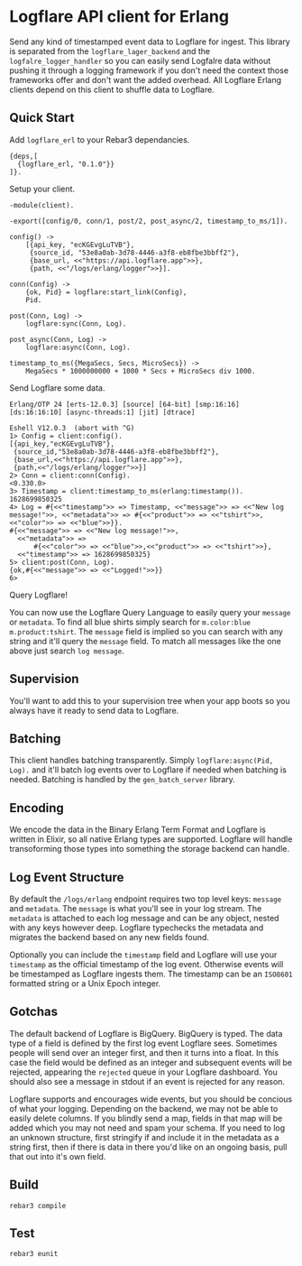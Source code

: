 # Logflare API client for Erlang

Send any kind of timestamped event data to Logflare for ingest. This library is separated from the `logflare_lager_backend` and the `logfalre_logger_handler` so you can easily send Logfalre data without pushing it through a logging framework if you don't need the context those frameworks offer and don't want the added overhead. All Logflare Erlang clients depend on this client to shuffle data to Logflare.

## Quick Start

Add `logflare_erl` to your Rebar3 dependancies.

```
{deps,[
  {logflare_erl, "0.1.0"}}
]}.
```

Setup your client.

```
-module(client).

-export([config/0, conn/1, post/2, post_async/2, timestamp_to_ms/1]).

config() ->
    [{api_key, "ecKGEvgLuTVB"},
     {source_id, "53e8a0ab-3d78-4446-a3f8-eb8fbe3bbff2"},
     {base_url, <<"https://api.logflare.app">>},
     {path, <<"/logs/erlang/logger">>}].

conn(Config) ->
    {ok, Pid} = logflare:start_link(Config),
    Pid.

post(Conn, Log) ->
    logflare:sync(Conn, Log).

post_async(Conn, Log) ->
    logflare:async(Conn, Log).

timestamp_to_ms({MegaSecs, Secs, MicroSecs}) ->
    MegaSecs * 1000000000 + 1000 * Secs + MicroSecs div 1000.

```

Send Logflare some data.

```
Erlang/OTP 24 [erts-12.0.3] [source] [64-bit] [smp:16:16] [ds:16:16:10] [async-threads:1] [jit] [dtrace]

Eshell V12.0.3  (abort with ^G)
1> Config = client:config().
[{api_key,"ecKGEvgLuTVB"},
 {source_id,"53e8a0ab-3d78-4446-a3f8-eb8fbe3bbff2"},
 {base_url,<<"https://api.logflare.app">>},
 {path,<<"/logs/erlang/logger">>}]
2> Conn = client:conn(Config).
<0.330.0>
3> Timestamp = client:timestamp_to_ms(erlang:timestamp()).
1628699850325
4> Log = #{<<"timestamp">> => Timestamp, <<"message">> => <<"New log message!">>, <<"metadata">> => #{<<"product">> => <<"tshirt">>, <<"color">> => <<"blue">>}}.
#{<<"message">> => <<"New log message!">>,
  <<"metadata">> =>
      #{<<"color">> => <<"blue">>,<<"product">> => <<"tshirt">>},
  <<"timestamp">> => 1628699850325}
5> client:post(Conn, Log).
{ok,#{<<"message">> => <<"Logged!">>}}
6> 
```

Query Logflare! 

You can now use the Logflare Query Language to easily query your `message` or `metadata`. To find all blue shirts simply search for `m.color:blue m.product:tshirt`. The `message` field is implied so you can search with any string and it'll query the `message` field. To match all messages like the one above just search `log message`.

## Supervision

You'll want to add this to your supervision tree when your app boots so you always have it ready to send data to Logflare.

## Batching

This client handles batching transparently. Simply `logflare:async(Pid, Log).` and it'll batch log events over to Logflare if needed when batching is needed. Batching is handled by the `gen_batch_server` library.

## Encoding

We encode the data in the Binary Erlang Term Format and Logflare is written in Elixir, so all native Erlang types are supported. Logflare will handle transoforming those types into something the storage backend can handle.

## Log Event Structure

By default the `/logs/erlang` endpoint requires two top level keys: `message` and `metadata`. The `message` is what you'll see in your log stream. The `metadata` is attached to each log message and can be any object, nested with any keys however deep. Logflare typechecks the metadata and migrates the backend based on any new fields found. 

Optionally you can include the `timestamp` field and Logflare will use your `timestamp` as the official timestamp of the log event. Otherwise events will be timestamped as Logflare ingests them. The timestamp can be an `ISO8601` formatted string or a Unix Epoch integer. 

## Gotchas

The default backend of Logflare is BigQuery. BigQuery is typed. The data type of a field is defined by the first log event Logflare sees. Sometimes people will send over an integer first, and then it turns into a float. In this case the field would be defined as an integer and subsequent events will be rejected, appearing the `rejected` queue in your Logflare dashboard. You should also see a message in stdout if an event is rejected for any reason.

Logflare supports and encourages wide events, but you should be concious of what your logging. Depending on the backend, we may not be able to easily delete columns. If you blindly send a map, fields in that map will be added which you may not need and spam your schema. If you need to log an unknown structure, first stringify if and include it in the metadata as a string first, then if there is data in there you'd like on an ongoing basis, pull that out into it's own field. 

## Build

```
rebar3 compile
```

## Test

```
rebar3 eunit
```
